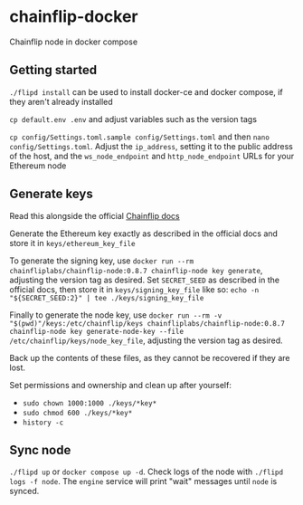 # chainflip-docker

Chainflip node in docker compose

## Getting started

`./flipd install` can be used to install docker-ce and docker compose, if they aren't already installed

`cp default.env .env` and adjust variables such as the version tags

`cp config/Settings.toml.sample config/Settings.toml` and then `nano config/Settings.toml`. Adjust the `ip_address`, setting it to the public address of the host, and the `ws_node_endpoint` and `http_node_endpoint` URLs for your Ethereum node

## Generate keys

Read this alongside the official [Chainflip docs](https://docs.chainflip.io/perseverance-validator-documentation/validator-setup/keys)

Generate the Ethereum key exactly as described in the official docs and store it in `keys/ethereum_key_file`
 
To generate the signing key, use `docker run --rm chainfliplabs/chainflip-node:0.8.7 chainflip-node key generate`, adjusting the version tag as desired. Set `SECRET_SEED` as described in the official docs, then store it in `keys/signing_key_file` like so: `echo -n "${SECRET_SEED:2}" | tee ./keys/signing_key_file`

Finally to generate the node key, use `docker run --rm -v "$(pwd)"/keys:/etc/chainflip/keys chainfliplabs/chainflip-node:0.8.7 chainflip-node key generate-node-key --file /etc/chainflip/keys/node_key_file`, adjusting the version tag as desired.

Back up the contents of these files, as they cannot be recovered if they are lost.

Set permissions and ownership and clean up after yourself:
- `sudo chown 1000:1000 ./keys/*key*`
- `sudo chmod 600 ./keys/*key*`
- `history -c`

## Sync node

`./flipd up` or `docker compose up -d`. Check logs of the node with `./flipd logs -f node`. The `engine` service will print "wait" messages until `node` is synced.
